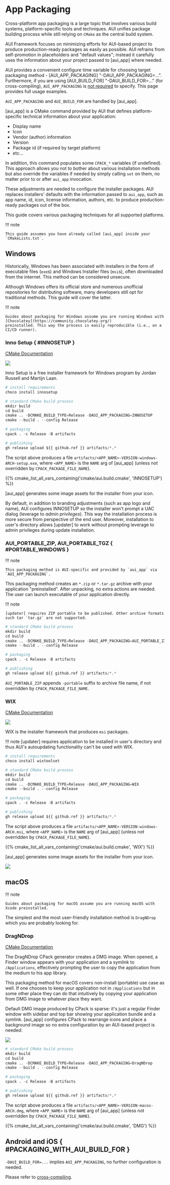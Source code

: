 # App Packaging

Cross-platform app packaging is a large topic that involves various build systems, platform-specific tools and
techniques. AUI unifies package building process while still relying on `CMake` as the central build system.

AUI Framework focuses on minimizing efforts for AUI-based project to produce production-ready packages as easily as
possible. AUI refrains from self-promotion in placeholders and "default values"; instead it carefully uses the
information about your project passed to [aui_app] where needed.

AUI provides a convenient configure time variable for choosing target packaging method -
[AUI_APP_PACKAGING] "-DAUI_APP_PACKAGING=...". Furthermore, if you are using [AUI_BUILD_FOR] "-DAUI_BUILD_FOR=..."
(for cross-compiling), `AUI_APP_PACKAGING` is [not required](#PACKAGING_WITH_AUI_BUILD_FOR) to specify. This page
provides full usage examples.

`AUI_APP_PACKAGING` and `AUI_BUILD_FOR` are handled by [aui_app].

[aui_app] is a CMake command provided by AUI that defines platform-specific technical information about your
application:

- Display name
- Icon
- Vendor (author) information
- Version
- Package id (if required by target platform)
- etc...

In addition, this command populates some `CPACK_*` variables (if undefined). This approach allows you not to bother
about various installation methods but also override the variables if needed by simply calling `set` on them, no matter
prior to or after `aui_app` invocation.

These adjustments are needed to configure the installer packages. AUI replaces installers' defaults with the information
passed to `aui_app`, such as app name, id, icon, license information, authors, etc. to produce production-ready packages
out of the box.

This guide covers various packaging techniques for all supported platforms.

!!! note

    This guide assumes you have already called [aui_app] inside your `CMakeLists.txt`.

## Windows

Historically, Windows has been associated with installers in the form of executable files (`exe`s) and Windows Installer
files (`msi`s), often downloaded from the internet. This method can be considered unsecure.

Although Windows offers its official store and numerous unofficial repositories for distributing software, many
developers still opt for traditional methods. This guide will cover the latter.

!!! note

    Guides about packaging for Windows assume you are running Windows with [Chocolatey](https://community.chocolatey.org/)
    preinstalled. This way the process is easily reproducible (i.e., on a CI/CD runner).

### Inno Setup { #INNOSETUP }

[CMake Documentation](https://cmake.org/cmake/help/latest/cpack_gen/innosetup.html)

![](imgs/innosetup.png)

Inno Setup is a free installer framework for Windows program by Jordan Russell and Martijn Laan.

```python
# install requirements
choco install innosetup

# standard CMake build process
mkdir build
cd build
cmake .. -DCMAKE_BUILD_TYPE=Release -DAUI_APP_PACKAGING=INNOSETUP
cmake --build . --config Release

# packaging
cpack . -c Release -B artifacts

# publishing
gh release upload ${{ github.ref }} artifacts/*.*
```

The script above produces a file `artifacts/<APP_NAME>-VERSION-windows-ARCH-setup.exe`, where `<APP_NAME>` is the `NAME`
arg of [aui_app] (unless not overridden by `CPACK_PACKAGE_FILE_NAME`).

{{% cmake_list_all_vars_containing('cmake/aui.build.cmake', 'INNOSETUP') %}}

[aui_app] generates some image assets for the installer from your icon.

By default, in addition to branding adjustments (such as app logo and name), AUI configures INNOSETUP so the installer
won't prompt a UAC dialog (leverage to _admin privileges_). This way the installation process is more secure from
perspective of the end user. Moreover, installation to user's directory allows [updater] to work without prompting
leverage to admin privileges during update installation.

### AUI_PORTABLE_ZIP, AUI_PORTABLE_TGZ { #PORTABLE_WINDOWS }

!!! note

    This packaging method is AUI-specific and provided by `aui_app` via `AUI_APP_PACKAGING`.

This packaging method creates an `*.zip` or `*.tar.gz` archive with your application "preinstalled". After
unpacking, no extra actions are needed. The user can launch executable of your application directly.

!!! note

    [updater] requires ZIP portable to be published. Other archive formats such tar `tar.gz` are not supported.

```python
# standard CMake build process
mkdir build
cd build
cmake .. -DCMAKE_BUILD_TYPE=Release -DAUI_APP_PACKAGING=AUI_PORTABLE_ZIP
cmake --build . --config Release

# packaging
cpack . -c Release -B artifacts

# publishing
gh release upload ${{ github.ref }} artifacts/*.*
```

`AUI_PORTABLE_ZIP` appends `-portable` suffix to archive file name, if not overridden by `CPACK_PACKAGE_FILE_NAME`.

### WIX

[CMake Documentation](https://cmake.org/cmake/help/latest/cpack_gen/wix.html)

![](imgs/wix.png)

WIX is the installer framework that produces `msi` packages.

!!! note
    [updater] requires application to be installed in user's directory and thus AUI's autoupdating functionality can't
    be used with WIX.

```python
# install requirements
choco install wixtoolset

# standard CMake build process
mkdir build
cd build
cmake .. -DCMAKE_BUILD_TYPE=Release -DAUI_APP_PACKAGING=WIX
cmake --build . --config Release

# packaging
cpack . -c Release -B artifacts

# publishing
gh release upload ${{ github.ref }} artifacts/*.*
```

The script above produces a file `artifacts/<APP_NAME>-VERSION-windows-ARCH.msi`, where `<APP_NAME>` is the `NAME` arg
of [aui_app] (unless not overridden by `CPACK_PACKAGE_FILE_NAME`).

{{% cmake_list_all_vars_containing('cmake/aui.build.cmake', 'WIX') %}}

[aui_app] generates some image assets for the installer from your icon.

![](imgs/wix_logo.png)

## macOS

!!! note

    Guides about packaging for macOS assume you are running macOS with Xcode preinstalled.

The simplest and the most user-friendly installation method is `DragNDrop` which you are probably looking for.

### DragNDrop

[CMake Documentation](https://cmake.org/cmake/help/latest/cpack_gen/dmg.html)

The DragNDrop CPack generator creates a DMG image. When opened, a Finder window appears with your application and a
symlink to `/Applications`, effectively prompting the user to copy the application from the medium to his app library.

This packaging method for macOS covers non-install (portable) use case as well. If one chooses to keep your application
not in `/Applications` but in some other place they can do that intuitively by copying your application from DMG image
to whatever place they want.

Default DMG image produced by CPack is sparse: it's just a regular Finder window with sidebar and top bar showing
your application bundle and a symlink. [aui_app] configures CPack to rearrange icons and place a background
image so no extra configuration by an AUI-based project is needed:

![](imgs/dmg.png)

```python
# standard CMake build process
mkdir build
cd build
cmake .. -DCMAKE_BUILD_TYPE=Release -DAUI_APP_PACKAGING=DragNDrop
cmake --build . --config Release

# packaging
cpack . -c Release -B artifacts

# publishing
gh release upload ${{ github.ref }} artifacts/*.*
```

The script above produces a file `artifacts/<APP_NAME>-VERSION-macos-ARCH.dmg`, where `<APP_NAME>` is the `NAME` arg of
[aui_app] (unless not overridden by `CPACK_PACKAGE_FILE_NAME`).

{{% cmake_list_all_vars_containing('cmake/aui.build.cmake', 'DMG') %}}

## Android and iOS { #PACKAGING_WITH_AUI_BUILD_FOR }

`-DAUI_BUILD_FOR=...` implies `AUI_APP_PACKAGING`, no further configuration is needed.

Please refer to [cross-compiling](crosscompiling.md).
